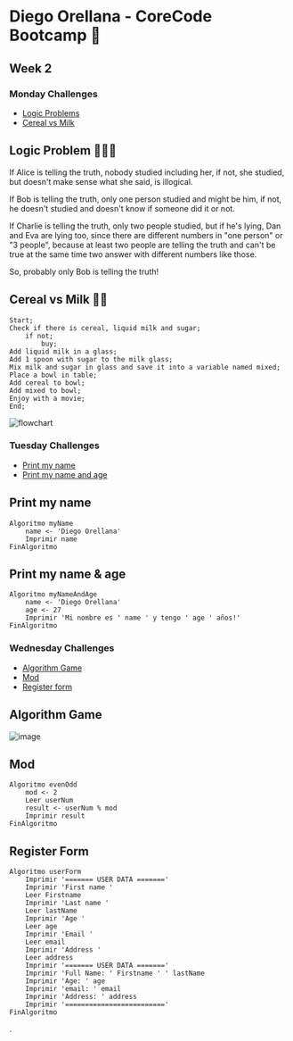 # Diego Orellana - CoreCode Bootcamp 🚀
## Week 2
### Monday Challenges
- [Logic Problems](https://github.com/DiegoMGE/core-code-from-scratch-readme-week-2/edit/main/README.md#logic-problem)
- [Cereal vs Milk](https://github.com/DiegoMGE/core-code-from-scratch-readme-week-2/edit/main/README.md#cereal-vs-milk)

## Logic Problem 😵‍💫🧠
If Alice is telling the truth, nobody studied including her, if not, she studied, but doesn't make sense what she said, is illogical.

If Bob is telling the truth, only one person studied and might be him, if not, he doesn't studied and doesn't know if someone did it or not.

If Charlie is telling the truth, only two people studied, but if he's lying, Dan and Eva are lying too, since there are different numbers in "one person" or "3 people", because at least two people are telling the truth and can't be true at the same time two answer with different numbers like those.

So, probably only Bob is telling the truth!

## Cereal vs Milk 🌽🥛
```
Start;
Check if there is cereal, liquid milk and sugar;
    if not;
        buy;
Add liquid milk in a glass;
Add 1 spoon with sugar to the milk glass;
Mix milk and sugar in glass and save it into a variable named mixed;
Place a bowl in table;
Add cereal to bowl;
Add mixed to bowl;
Enjoy with a movie;
End;
```
![flowchart](https://i.imgur.com/2W8BmcU.png)

### Tuesday Challenges
- [Print my name](https://github.com/DiegoMGE/core-code-from-scratch-readme-week-2/blob/main/README.md#print-my-name)
- [Print my name and age](https://github.com/DiegoMGE/core-code-from-scratch-readme-week-2/blob/main/README.md#print-my-name--age)
## Print my name
```
Algoritmo myName
	name <- 'Diego Orellana'
	Imprimir name
FinAlgoritmo
```

## Print my name & age
```
Algoritmo myNameAndAge
	name <- 'Diego Orellana'
	age <- 27
	Imprimir 'Mi nombre es ' name ' y tengo ' age ' años!'
FinAlgoritmo
```

### Wednesday Challenges
- [Algorithm Game](https://github.com/DiegoMGE/core-code-from-scratch-readme-week-2/blob/main/README.md#algorithm-game)
- [Mod](https://github.com/DiegoMGE/core-code-from-scratch-readme-week-2/blob/main/README.md#mod)
- [Register form](https://github.com/DiegoMGE/core-code-from-scratch-readme-week-2/blob/main/README.md#register-form)

## Algorithm Game
![image](https://user-images.githubusercontent.com/88050715/204935143-177bda70-3259-4f64-8c3b-0ec4a2011f76.png)

## Mod
```
Algoritmo evenOdd
	mod <- 2
	Leer userNum
	result <- userNum % mod
	Imprimir result
FinAlgoritmo
```

## Register Form
```
Algoritmo userForm
	Imprimir '======= USER DATA ======='
	Imprimir 'First name '
	Leer Firstname
	Imprimir 'Last name '
	Leer lastName
	Imprimir 'Age '
	Leer age 
	Imprimir 'Email '
	Leer email
	Imprimir 'Address '
	Leer address
	Imprimir '======= USER DATA ======='
	Imprimir 'Full Name: ' Firstname ' ' lastName
	Imprimir 'Age: ' age
	Imprimir 'email: ' email
	Imprimir 'Address: ' address
	Imprimir '========================='
FinAlgoritmo
```


.
